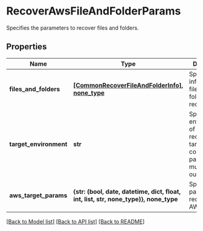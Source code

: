 # RecoverAwsFileAndFolderParams

Specifies the parameters to recover files and folders.

## Properties
Name | Type | Description | Notes
------------ | ------------- | ------------- | -------------
**files_and_folders** | [**[CommonRecoverFileAndFolderInfo], none_type**](CommonRecoverFileAndFolderInfo.md) | Specifies the info about the files and folders to be recovered. | 
**target_environment** | **str** | Specifies the environment of the recovery target. The corresponding params below must be filled out. | defaults to "kAWS"
**aws_target_params** | **{str: (bool, date, datetime, dict, float, int, list, str, none_type)}, none_type** | Specifies the parameters to recover to an AWS target. | [optional] 

[[Back to Model list]](../README.md#documentation-for-models) [[Back to API list]](../README.md#documentation-for-api-endpoints) [[Back to README]](../README.md)


